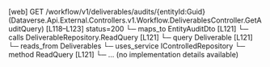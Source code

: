 [web] GET /workflow/v1/deliverables/audits/{entityId:Guid}  (Dataverse.Api.External.Controllers.v1.Workflow.DeliverablesController.GetAuditQuery)  [L118–L123] status=200
  └─ maps_to EntityAuditDto [L121]
  └─ calls DeliverableRepository.ReadQuery [L121]
  └─ query Deliverable [L121]
    └─ reads_from Deliverables
  └─ uses_service IControlledRepository<Deliverable>
    └─ method ReadQuery [L121]
      └─ ... (no implementation details available)

